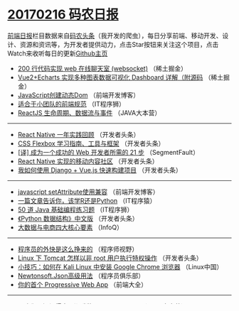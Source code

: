 # [20170216 码农日报](2017/02/16.md)

[前端日报](http://caibaojian.com/c/news)栏目数据来自[码农头条](http://hao.caibaojian.com/)（我开发的爬虫），每日分享前端、移动开发、设计、资源和资讯等，为开发者提供动力，点击Star按钮来关注这个项目，点击Watch来收听每日的更新[Github主页](https://github.com/kujian/frontendDaily)
* [200 行代码实现 web 在线聊天室 (websocket)](http://hao.caibaojian.com/26502.html) （稀土掘金）
* [Vue2+Echarts 实现多种图表数据可视化 Dashboard 详解（附源码](http://hao.caibaojian.com/26507.html) （稀土掘金）
* [JavaScript创建动态Dom](http://hao.caibaojian.com/26496.html) （前端开发博客）
* [适合于小团队的前端规范](http://hao.caibaojian.com/26493.html) （IT程序狮）
* [ReactJS 生命周期、数据流与事件](http://hao.caibaojian.com/26442.html) （JAVA大本营）

***
* [React Native 一年实践回顾](http://hao.caibaojian.com/26455.html) （开发者头条）
* [CSS Flexbox 学习指南、工具与框架](http://hao.caibaojian.com/26453.html) （开发者头条）
* [[译] 成为一个成功的 Web 开发者所需的 21 步](http://hao.caibaojian.com/26472.html) （SegmentFault）
* [React Native 实现的移动内容社区](http://hao.caibaojian.com/26450.html) （开发者头条）
* [我如何使用 Django + Vue.js 快速构建项目](http://hao.caibaojian.com/26515.html) （开发者头条）

***
* [javascript setAttribute使用兼容](http://hao.caibaojian.com/26497.html) （前端开发博客）
* [一篇文章告诉你，该学R还是Python](http://hao.caibaojian.com/26460.html) （IT程序猿）
* [50 道 Java 基础编程练习题](http://hao.caibaojian.com/26494.html) （IT程序狮）
* [《Python 数据结构》中文版](http://hao.caibaojian.com/26510.html) （开发者头条）
* [大数据与电商四大核心要素](http://hao.caibaojian.com/26414.html) （InfoQ）

***
* [程序员的外快是这么挣来的](http://hao.caibaojian.com/26473.html) （程序师视野）
* [Linux 下 Tomcat 怎样以非 root 用户执行特权操作](http://hao.caibaojian.com/26456.html) （开发者头条）
* [小技巧：如何在 Kali Linux 中安装 Google Chrome 浏览器](http://hao.caibaojian.com/26426.html) （Linux中国）
* [Newtonsoft.Json高级用法](http://hao.caibaojian.com/26446.html) （程序员俱乐部）
* [你的首个 Progressive Web App](http://hao.caibaojian.com/26428.html) （前端大全）

***
* [码农们，还记得大明湖畔的 Windows 95 吗](http://hao.caibaojian.com/26444.html) （JAVA大本营）
* [【死磕Java并发】—–深入分析synchronized的实现原理](http://hao.caibaojian.com/26415.html) （ImportNew）
* [如何入门 Python 爬虫](http://hao.caibaojian.com/26461.html) （IT程序猿）
* [Android 从 json 文件到炫酷动画](http://hao.caibaojian.com/26521.html) （稀土掘金）
* [2017年2月设计圈实用干货大合集](http://hao.caibaojian.com/26500.html) （优秀网页设计）

***
* [Android 性能优化的方方面面](http://hao.caibaojian.com/26511.html) （开发者头条）
* [使用 flow.ci 快速发布你的项目文档](http://hao.caibaojian.com/26457.html) （开发者头条）
* [小技巧：检查你本地及公共 IP 地址](http://hao.caibaojian.com/26427.html) （Linux中国）
* [iOS App 框架搭建简析](http://hao.caibaojian.com/26514.html) （开发者头条）
* [自己动手绘制一个折线图控件 ChartView](http://hao.caibaojian.com/26504.html) （稀土掘金）

日报维护作者：[前端开发博客](http://caibaojian.com/) 